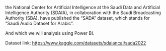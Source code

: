 the National Center for Artificial Intelligence at the Saudi Data and Artificial Intelligence Authority (SDAIA), in collaboration with the Saudi Broadcasting Authority (SBA), have published the “SADA” dataset, which stands for “Saudi Audio Dataset for Arabic”.

And which we will analysis using Power BI.

Dataset link:
https://www.kaggle.com/datasets/sdaiancai/sada2022

